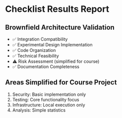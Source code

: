 # Checklist Results Report

## Brownfield Architecture Validation
- ✅ Integration Compatibility
- ✅ Experimental Design Implementation
- ✅ Code Organization
- ✅ Technical Feasibility
- ⚠️ Risk Assessment (simplified for course)
- ✅ Documentation Completeness

## Areas Simplified for Course Project
1. Security: Basic implementation only
2. Testing: Core functionality focus
3. Infrastructure: Local execution only
4. Analysis: Simple statistics
